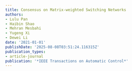 ```yaml
---
title: Consensus on Matrix-weighted Switching Networks
authors:
- Lulu Pan
- Haibin Shao
- Mehran Mesbahi
- Yugeng Xi
- Dewei Li
date: '2021-01-01'
publishDate: '2025-08-08T03:51:24.116315Z'
publication_types:
- article-journal
publication: '*IEEE Transactions on Automatic Control*'
---
```


